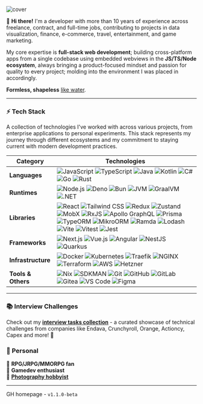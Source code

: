 ![cover](https://github.com/reanimatedmanx/reanimatedmanx/assets/32410574/084a18b8-4a47-4492-b1df-5c9739cb3803)

<!-- Our name is `⨉`, `Alex`, `Alexei`, `Alexander` and other `?` number of identities dear to my heart. I refer to myself as us, but you shouldn't be bothered with any of my brain's shenanigans; the usage of he/him which is closer to my appearance is **absolutely appropriate**.
-->

👋 **Hi there!** I'm a developer with more than 10 years of experience across freelance, contract, and full-time jobs, contributing to projects in data visualization, finance, e-commerce, travel, entertainment, and game marketing. 

My core expertise is **full-stack web development**; building cross-platform apps from a single codebase using embedded webviews in the **JS/TS/Node ecosystem**, always bringing a product-focused mindset and passion for quality to every project; molding into the environment I was placed in accordingly.  
  
**Formless, shapeless** [like water](https://www.youtube.com/watch?v=cJMwBwFj5nQ).

---

### ⚡ Tech Stack

A collection of technologies I've worked with across various projects, from enterprise applications to personal experiments. This stack represents my journey through different ecosystems and my commitment to staying current with modern development practices.

| Category | Technologies |
|----------|-------------|
| **Languages** | ![JavaScript](https://img.shields.io/badge/JavaScript-F7DF1E?style=flat-square&logo=javascript&logoColor=black) ![TypeScript](https://img.shields.io/badge/TypeScript-3178C6?style=flat-square&logo=typescript&logoColor=white) ![Java](https://img.shields.io/badge/Java-ED8B00?style=flat-square&logo=openjdk&logoColor=white) ![Kotlin](https://img.shields.io/badge/Kotlin-7F52FF?style=flat-square&logo=kotlin&logoColor=white) ![C#](https://img.shields.io/badge/C%23-239120?style=flat-square&logo=csharp&logoColor=white) ![Go](https://img.shields.io/badge/Go-00ADD8?style=flat-square&logo=go&logoColor=white) ![Rust](https://img.shields.io/badge/Rust-000000?style=flat-square&logo=rust&logoColor=white) |
| **Runtimes** | ![Node.js](https://img.shields.io/badge/Node.js-339933?style=flat-square&logo=nodedotjs&logoColor=white) ![Deno](https://img.shields.io/badge/Deno-000000?style=flat-square&logo=deno&logoColor=white) ![Bun](https://img.shields.io/badge/Bun-000000?style=flat-square&logo=bun&logoColor=white) ![JVM](https://img.shields.io/badge/JVM-5382A1?style=flat-square&logo=java&logoColor=white) ![GraalVM](https://img.shields.io/badge/GraalVM-000000?style=flat-square&logo=graalvm&logoColor=white) ![.NET](https://img.shields.io/badge/.NET-512BD4?style=flat-square&logo=dotnet&logoColor=white) |
| **Libraries** | ![React](https://img.shields.io/badge/React-61DAFB?style=flat-square&logo=react&logoColor=black) ![Tailwind CSS](https://img.shields.io/badge/Tailwind_CSS-38B2AC?style=flat-square&logo=tailwind-css&logoColor=white) ![Redux](https://img.shields.io/badge/Redux-764ABC?style=flat-square&logo=redux&logoColor=white) ![Zustand](https://img.shields.io/badge/Zustand-764ABC?style=flat-square&logo=zustand&logoColor=white) ![MobX](https://img.shields.io/badge/MobX-FF9955?style=flat-square&logo=mobx&logoColor=white) ![RxJS](https://img.shields.io/badge/RxJS-EA005A?style=flat-square&logo=reactivex&logoColor=white) ![Apollo GraphQL](https://img.shields.io/badge/Apollo_GraphQL-311C87?style=flat-square&logo=apollo-graphql&logoColor=white) ![Prisma](https://img.shields.io/badge/Prisma-2D3748?style=flat-square&logo=prisma&logoColor=white) ![TypeORM](https://img.shields.io/badge/TypeORM-262627?style=flat-square&logo=typeorm&logoColor=white) ![MikroORM](https://img.shields.io/badge/MikroORM-000000?style=flat-square&logo=mikroorm&logoColor=white) ![Ramda](https://img.shields.io/badge/Ramda-000000?style=flat-square&logo=ramda&logoColor=white) ![Lodash](https://img.shields.io/badge/Lodash-3492FF?style=flat-square&logo=lodash&logoColor=white) ![Vite](https://img.shields.io/badge/Vite-646CFF?style=flat-square&logo=vite&logoColor=white) ![Vitest](https://img.shields.io/badge/Vitest-6E9F18?style=flat-square&logo=vitest&logoColor=white) ![Jest](https://img.shields.io/badge/Jest-C21325?style=flat-square&logo=jest&logoColor=white) |
| **Frameworks** | ![Next.js](https://img.shields.io/badge/Next.js-000000?style=flat-square&logo=nextdotjs&logoColor=white) ![Vue.js](https://img.shields.io/badge/Vue.js-4FC08D?style=flat-square&logo=vue.js&logoColor=white) ![Angular](https://img.shields.io/badge/Angular-DD0031?style=flat-square&logo=angular&logoColor=white) ![NestJS](https://img.shields.io/badge/NestJS-E0234E?style=flat-square&logo=nestjs&logoColor=white)  ![Quarkus](https://img.shields.io/badge/Quarkus-4695EB?style=flat-square&logo=quarkus&logoColor=white)  |
| **Infrastructure** | ![Docker](https://img.shields.io/badge/Docker-2496ED?style=flat-square&logo=docker&logoColor=white) ![Kubernetes](https://img.shields.io/badge/Kubernetes-326CE5?style=flat-square&logo=kubernetes&logoColor=white) ![Traefik](https://img.shields.io/badge/Traefik-24A9E0?style=flat-square&logo=traefik&logoColor=white) ![NGINX](https://img.shields.io/badge/NGINX-009639?style=flat-square&logo=nginx&logoColor=white)  ![Terraform](https://img.shields.io/badge/Terraform-7B42BC?style=flat-square&logo=terraform&logoColor=white) ![AWS](https://img.shields.io/badge/AWS-232F3E?style=flat-square&logo=amazonaws&logoColor=white) ![Hetzner](https://img.shields.io/badge/Hetzner-D50C2D?style=flat-square&logo=hetzner&logoColor=white)   |
| **Tools & Others** | ![Nix](https://img.shields.io/badge/Nix-5277C3?style=flat-square&logo=nixos&logoColor=white) ![SDKMAN](https://img.shields.io/badge/SDKMAN-000000?style=flat-square&logo=sdkman&logoColor=white) ![Git](https://img.shields.io/badge/Git-F05032?style=flat-square&logo=git&logoColor=white) ![GitHub](https://img.shields.io/badge/GitHub-181717?style=flat-square&logo=github&logoColor=white) ![GitLab](https://img.shields.io/badge/GitLab-FCA121?style=flat-square&logo=gitlab&logoColor=white) ![Gitea](https://img.shields.io/badge/Gitea-609926?style=flat-square&logo=gitea&logoColor=white) ![VS Code](https://img.shields.io/badge/VS_Code-007ACC?style=flat-square&logo=visualstudiocode&logoColor=white) ![Figma](https://img.shields.io/badge/Figma-F24E1E?style=flat-square&logo=figma&logoColor=white)  |


---


### 📚 Interview Challenges

Check out my **[interview tasks collection](https://github.com/reanimatedmanx/interviews)** - a curated showcase of technical challenges from companies like Endava, Crunchyroll, Orange, Actioncy, Capex and more! 🎯

<!--
## 👋 About

A few key points about my experience & passion.

### Professional

📑 [Companies](/professional/common/companies/README.md)  
👓 [Stack](/professional/common/stack/README.md)
💯 I recently re-discovered my love towards **open source** 💖 and my own personal projects and made a commitment to devote the free time of my life to it for the rest of what is left for me.
### 📊 Stats

![GitHub Stats](https://github-readme-stats.vercel.app/api?username=reanimatedmanx&show_icons=true&theme=radical&hide_border=true)
![Top Languages](https://github-readme-stats.vercel.app/api/top-langs/?username=reanimatedmanx&layout=compact&theme=radical&hide_border=true)

-->

### 🖤 Personal

🧌 **RPG/JRPG/MMORPG fan**  
👾 **Gamedev enthusiast**  
📸 **[Photography hobbyist](https://www.pexels.com/@reanimatedmanx/)**

---

GH homepage - `v1.1.0-beta`
